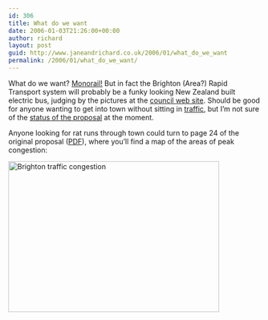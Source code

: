 ```yaml
---
id: 306
title: What do we want
date: 2006-01-03T21:26:00+00:00
author: richard
layout: post
guid: http://www.janeandrichard.co.uk/2006/01/what_do_we_want
permalink: /2006/01/what_do_we_want/
---
```

What do we want? [Monorail!](http://www.area51newmexico.com/simpsons/simpsons_monorail.html) But in fact the Brighton (Area?) Rapid Transport system will probably be a funky looking New Zealand built electric bus, judging by the pictures at the [council web site](http://www.brighton-hove.gov.uk/index.cfm?request=c1146307). Should be good for anyone wanting to get into town without sitting in [traffic](http://www.citytransport.org.uk/emerge.html), but I&#8217;m not sure of the [status of the proposal](http://news.bbc.co.uk/1/hi/england/southern_counties/4526366.stm) at the moment. 

Anyone looking for rat runs through town could turn to page 24 of the original proposal ([PDF](http://www.brighton-hove.gov.uk/downloads/bhcc/transport/rapid_transport_report.pdf)), where you&#8217;ll find a map of the areas of peak congestion: 

<img src="http://www.janeandrichard.co.uk/blog/img/2006/01/traffic.jpg" width="420" height="301" alt="Brighton traffic congestion" />
